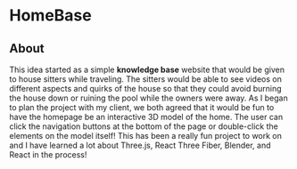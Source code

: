 # HomeBase

## About
This idea started as a simple **knowledge base** website that would be given to house sitters while traveling.
The sitters would be able to see videos on different aspects and quirks of the house so that they could avoid burning the house down or 
ruining the pool while the owners were away. As I began to plan the project with my client, we both agreed that it would be fun to have the 
homepage be an interactive 3D model of the home. The user can click the navigation buttons at the bottom of the page or double-click the elements on 
the model itself! This has been a really fun project to work on and I have learned a lot about Three.js, React Three Fiber, Blender, and React in the process!
